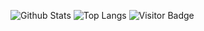 ![Github Stats](https://github-readme-stats.vercel.app/api?username=BahaStriker&count_private=true&show_icons=true&include_all_commits=true&theme=dracula)
![Top Langs](https://github-readme-stats.vercel.app/api/top-langs/?username=BahaStriker&layout=default&theme=dracula)
![Visitor Badge](https://visitor-badge.laobi.icu/badge?page_id=bahastriker.bahastriker)
